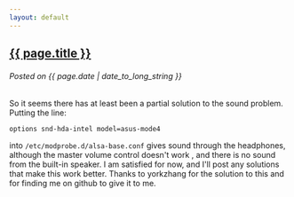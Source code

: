 ```yaml
---
layout: default
---
```

## <a href="{{ page.url }}">{{ page.title }}</a> ##
###### Posted on {{ page.date | date_to_long_string }} ######

So it seems there has at least been a partial solution to the sound problem. Putting the 
line:

`options snd-hda-intel model=asus-mode4`

into `/etc/modprobe.d/alsa-base.conf` gives sound through the headphones, although the master volume control doesn't work
, and there is no sound from the built-in speaker. I am satisfied for now, and I'll post any solutions that make this 
work better. Thanks to yorkzhang for the solution to this and for finding me on github to give it to me.

